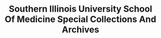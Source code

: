 ---
layout: repo
title: "Southern Illinois University School Of Medicine Special Collections And Archives"
id: 15699
permalink: repos/15699/
---